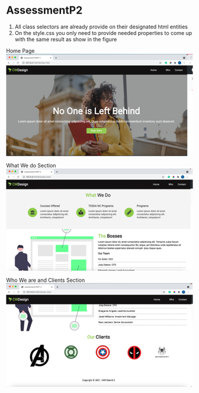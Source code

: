 # AssessmentP2

1. All class selectors are already provide on their designated html entities
2. On the style.css you only need to provide needed properties to come up with the same result as show in the figure

Home Page 
![alt text](https://github.com/cfbautistaofficial01/AssessmentP2/blob/main/img/widescreen_home.png)

What We do Section
![alt text](https://github.com/cfbautistaofficial01/AssessmentP2/blob/main/img/widescreen_what_we_do.png)

Who We are and Clients Section 
![alt text](https://github.com/cfbautistaofficial01/AssessmentP2/blob/main/img/widescreen_who_we_are_and_footer.png)

